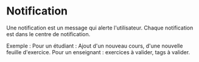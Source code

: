 #  Notification

Une notification est un message qui alerte l'utilisateur.
Chaque notification est dans le centre de notification.

Exemple :
Pour un étudiant : Ajout d'un nouveau cours, d'une nouvelle feuille d'exercice.
Pour un enseignant : exercices à valider, tags à valider.






